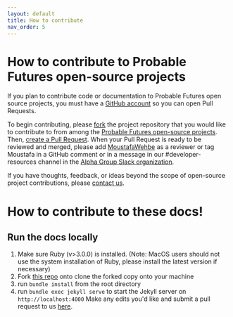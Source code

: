 ```yaml
---
layout: default
title: How to contribute
nav_order: 5
---
```


# How to contribute to Probable Futures open-source projects

If you plan to contribute code or documentation to Probable Futures open source projects, you must have a [GitHub account](https://github.com/signup/free) so you can open Pull Requests.

To begin contributing, please [fork](http://help.github.com/forking) the project repository that you would like to contribute to from among the [Probable Futures open-source projects](https://github.com/Probable-Futures/). Then, [create a Pull Request](https://help.github.com/articles/creating-a-pull-request/). When your Pull Request is ready to be reviewed and merged, please add [MoustafaWehbe](https://github.com/MoustafaWehbe) as a reviewer or tag Moustafa in a GitHub comment or in a message in our #developer-resources channel in the [Alpha Group Slack organization](https://probablefutures.org/alpha-program/?tab=about).

If you have thoughts, feedback, or ideas beyond the scope of open-source project contributions, please [contact us](https://probablefutures.org/contact/).

# How to contribute to these docs!
## Run the docs locally
1. Make sure Ruby (v>3.0.0) is installed. (Note: MacOS users should not use the system installation of Ruby, please install the latest version if necessary)
2. Fork [this repo](https://github.com/Probable-Futures/docs) onto clone the forked copy onto your machine
3. run `bundle install` from the root directory
4. run `bundle exec jekyll serve` to start the Jekyll server on `http://localhost:4000`
Make any edits you'd like and submit a pull request to us [here](https://github.com/Probable-Futures/docs).